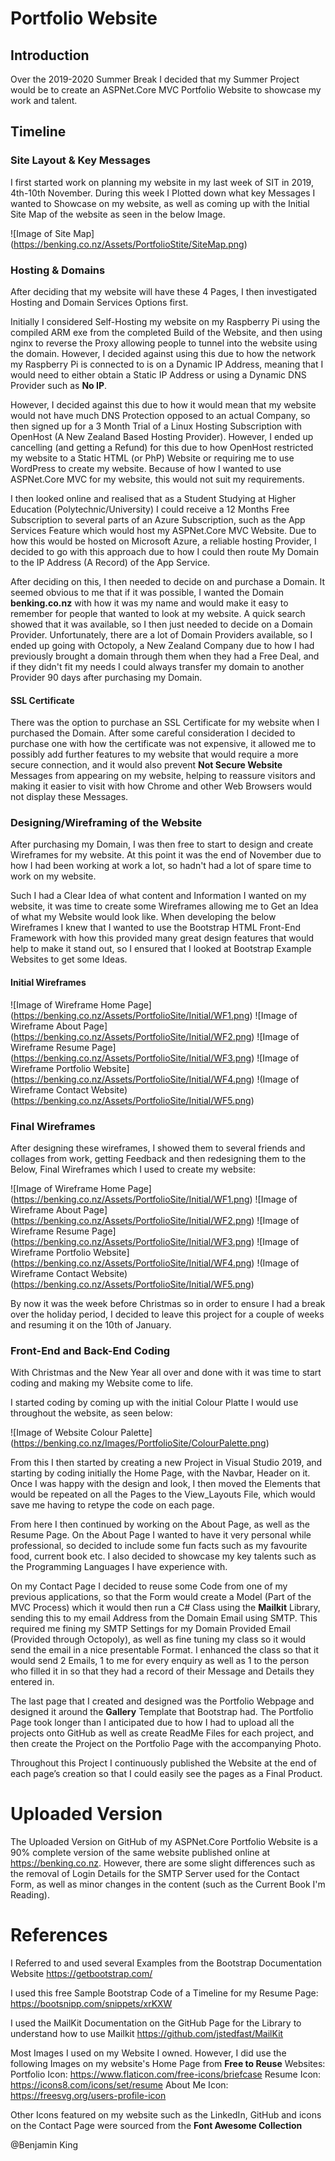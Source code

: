 # Portfolio Website

## Introduction

Over the 2019-2020 Summer Break I decided that my Summer Project would be to create
an ASPNet.Core MVC Portfolio Website to showcase my work and talent.

## Timeline

### Site Layout & Key Messages
I first started work on planning my website in my last week of SIT in 2019, 4th-10th November.
During this week I Plotted down what key Messages I wanted to Showcase on my website, as well as coming up with
the Initial Site Map of the website as seen in the below Image.

![Image of Site Map]
(https://benking.co.nz/Assets/PortfolioStite/SiteMap.png)

### Hosting & Domains
After deciding that my website will have these 4 Pages, I then investigated Hosting and Domain Services Options
first.

Initially I considered Self-Hosting my website on my Raspberry Pi using the compiled ARM exe from the completed Build of the 
Website, and then using nginx to reverse the Proxy allowing people to tunnel into the website using the domain. However, I decided
against using this due to how the network my Raspberry Pi is connected to is on a Dynamic IP Address, meaning that I would need to either obtain
a Static IP Address or using a Dynamic DNS Provider such as **No IP**.

However, I decided against this due to how it would mean that my website would not have much DNS Protection opposed to an actual Company, so then signed up for a 3 Month Trial of
a Linux Hosting Subscription with OpenHost (A New Zealand Based Hosting Provider). However, I ended up cancelling (and getting a Refund) for this due to how OpenHost restricted my website
to a Static HTML (or PhP) Website or requiring me to use WordPress to create my website. Because of how I wanted to use ASPNet.Core MVC for my website, this would not suit my requirements.

I then looked online and realised that as a Student Studying at Higher Education (Polytechnic/University) I could receive a 12 Months Free Subscription
to several parts of an Azure Subscription, such as the App Services Feature which would host my ASPNet.Core MVC Website. Due to how this would be hosted on Microsoft
Azure, a reliable hosting Provider, I decided to go with this approach due to how I could then route My Domain to the IP Address (A Record) of the App Service.

After deciding on this, I then needed to decide on and purchase a Domain. It seemed obvious to me that if it was possible, I wanted the Domain **benking.co.nz** with how it was my name and would make
it easy to remember for people that wanted to look at my website. A quick search showed that it was available, so I then just needed to decide on a Domain Provider. Unfortunately, there are a lot of Domain
Providers available, so I ended up going with Octopoly, a New Zealand Company due to how I had previously brought a domain through them when they had a Free Deal, and if they didn't fit my needs I could always
transfer my domain to another Provider 90 days after purchasing my Domain.

#### SSL Certificate

There was the option to purchase an SSL Certificate for my website when I purchased the Domain. After some careful consideration I decided to purchase one with how the certificate was not expensive, it allowed me to possibly add further
features to my website that would require a more secure connection, and it would also prevent **Not Secure Website** Messages from appearing on my website, helping to reassure visitors and making it easier to visit with how Chrome and other Web Browsers
would not display these Messages.

### Designing/Wireframing of the Website
After purchasing my Domain, I was then free to start to design and create Wireframes for my website. At this point it was the end of November due to how I had been working at work a lot, so hadn't had a lot of spare
time to work on my website.

Such I had a Clear Idea of what content and Information I wanted on my website, it was time to create some Wireframes allowing me to Get an Idea of what my Website would look like. When developing the below Wireframes
I knew that I wanted to use the Bootstrap HTML Front-End Framework with how this provided many great design features that would help to make it stand out, so I ensured that I looked at Bootstrap Example Websites to get some Ideas.

#### Initial Wireframes

![Image of Wireframe Home Page]
(https://benking.co.nz/Assets/PortfolioSite/Initial/WF1.png)
![Image of Wireframe About Page]
(https://benking.co.nz/Assets/PortfolioSite/Initial/WF2.png)
![Image of Wireframe Resume Page]
(https://benking.co.nz/Assets/PortfolioSite/Initial/WF3.png)
![Image of Wireframe Portfolio Website]
(https://benking.co.nz/Assets/PortfolioSite/Initial/WF4.png)
!(Image of Wireframe Contact Website)
(https://benking.co.nz/Assets/PortfolioSite/Initial/WF5.png)

### Final Wireframes
After designing these wireframes, I showed them to several friends and collages from work, getting Feedback and then redesigning them to the Below, Final Wireframes which I used to create my website:

![Image of Wireframe Home Page]
(https://benking.co.nz/Assets/PortfolioSite/Initial/WF1.png)
![Image of Wireframe About Page]
(https://benking.co.nz/Assets/PortfolioSite/Initial/WF2.png)
![Image of Wireframe Resume Page]
(https://benking.co.nz/Assets/PortfolioSite/Initial/WF3.png)
![Image of Wireframe Portfolio Website]
(https://benking.co.nz/Assets/PortfolioSite/Initial/WF4.png)
!(Image of Wireframe Contact Website)
(https://benking.co.nz/Assets/PortfolioSite/Initial/WF5.png)

By now it was the week before Christmas so in order to ensure I had a break over the holiday period, I decided to leave this project for a couple of weeks and resuming it on the 10th of January.

### Front-End and Back-End Coding
With Christmas and the New Year all over and done with it was time to start coding and making my Website come to life.

I started coding by coming up with the initial Colour Platte I would use throughout the website, as seen below:

![Image of Website Colour Palette]
(https://benking.co.nz/Images/PortfolioSite/ColourPalette.png)

From this I then started by creating a new Project in Visual Studio 2019, and starting by coding initially the Home Page, with the Navbar, Header on it. Once I was happy with the design and look,
I then moved the Elements that would be repeated on all the Pages to the View_Layouts File, which would save me having to retype the code on each page.

From here I then continued by working on the About Page, as well as the Resume Page. On the About Page I wanted to have it very personal while professional, so decided to include some fun facts such as 
my favourite food, current book etc. I also decided to showcase my key talents such as the Programming Languages I have experience with.

On my Contact Page I decided to reuse some Code from one of my previous applications, so that the Form would create a Model (Part of the MVC Process) which it would then run a C# Class using the **Mailkit** Library,
sending this to my email Address from the Domain Email using SMTP. This required me fining my SMTP Settings for my Domain Provided Email (Provided through Octopoly), as well as fine tuning my class so it would send the email
in a nice presentable Format. I enhanced the class so that it would send 2 Emails, 1 to me for every enquiry as well as 1 to the person who filled it in so that they had a record of their Message and Details they entered in.

The last page that I created and designed was the Portfolio Webpage and designed it around the **Gallery** Template that Bootstrap had. The Portfolio Page took longer than I anticipated due to how I had to upload all the projects onto GitHub
as well as create ReadMe Files for each project, and then create the Project on the Portfolio Page with the accompanying Photo.

Throughout this Project I continuously published the Website at the end of each page’s creation so that I could easily see the pages as a Final Product.

# Uploaded Version
The Uploaded Version on GitHub of my ASPNet.Core Portfolio Website is a 90% complete version of the same website published online at https://benking.co.nz. However, there are some slight differences such as the removal of Login Details
for the SMTP Server used for the Contact Form, as well as minor changes in the content (such as the Current Book I'm Reading).

# References

I Referred to and used several Examples from the Bootstrap Documentation Website
https://getbootstrap.com/

I used this free Sample Bootstrap Code of a Timeline for my Resume Page:
https://bootsnipp.com/snippets/xrKXW

I used the MailKit Documentation on the GitHub Page for the Library to understand how to use Mailkit
https://github.com/jstedfast/MailKit

Most Images I used on my Website I owned. However, I did use the following Images on my website's Home Page from **Free to Reuse** Websites:
Portfolio Icon: https://www.flaticon.com/free-icons/briefcase
Resume Icon: https://icons8.com/icons/set/resume
About Me Icon: https://freesvg.org/users-profile-icon

Other Icons featured on my website such as the LinkedIn, GitHub and icons on the Contact Page were sourced from the **Font Awesome Collection**

@Benjamin King